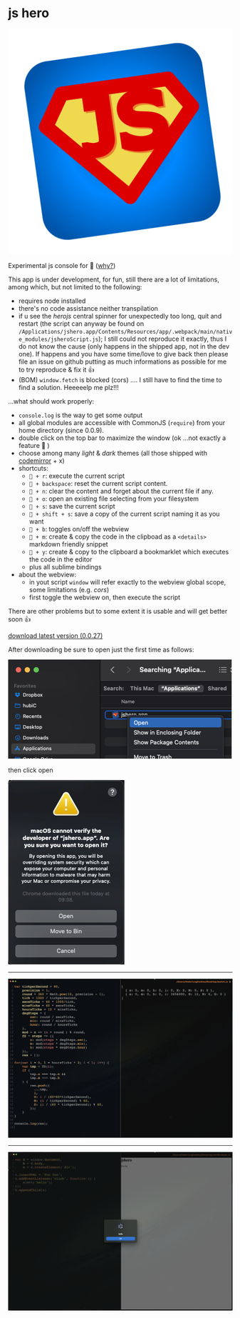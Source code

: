 # js hero
![jshero](https://raw.githubusercontent.com/fedeghe/jshero-app/master/jsheroIcon.png)

Experimental js console for  ([why?](https://github.com/fedeghe/jshero-app/blob/master/WHY.md))

This app is under development, for fun, still there are a lot of limitations, among which, but not limited to the following:
- requires node installed
- there's no code assistance neither transpilation
- if u see the _herojs_ central spinner for unexpectedly too long, quit and restart (the script can anyway be found on `/Applications/jshero.app/Contents/Resources/app/.webpack/main/native_modules/jsheroScript.js`); I still could not reproduce it exactly, thus I do not know the cause (only happens in the shipped app, not in the dev one). If happens and you have some time/love to give back then please file an issue on github putting as much informations as possible for me to try reproduce & fix it 👍  
- (BOM) `window.fetch` is blocked (cors) .... I still have to find the time to find a solution. Heeeeelp me plz!!!

...what should work properly:
- `console.log` is the way to get some output
- all global modules are accessible with CommonJS (`require`) from your home directory (since 0.0.9).
- double click on the top bar to maximize the window (ok ...not exactly a feature 🤦 )
- choose among many _light_ & _dark_ themes (all those shipped with [codemirror](https://codemirror.net/) + x)
- shortcuts:
    - ` + r`: execute the current script
    - ` + backspace`: reset the current script content. 
    - ` + n`: clear the content and forget about the current file if any.
    - ` + o`: open an existing file selecting from your filesystem 
    - ` + s`: save the current script
    - ` + shift + s`: save a copy of the current script naming it as you want
    - ` + b`: toggles on/off the webview
    - ` + m`: create & copy the code in the clipboad as a `<details>` markdown friendly snippet
    - ` + y`: create & copy to the clipboard a bookmarklet which executes the code in the editor
    - plus all sublime bindings
 - about the webview:
    - in yout script `window` will refer exactly to the webview global scope, some limitations (e.g. _cors_)
    - first toggle the webview on, then execute the script

There are other problems but to some extent it is usable and will get better soon 👍






[download latest version (0.0.27)](https://github.com/fedeghe/jshero-app/raw/master/versions/jshero-0.0.27-x64.dmg)  

After downloading be sure to open just the first time as follows:  

![a screenshot](https://raw.githubusercontent.com/fedeghe/jshero-app/master/img/o1.png "jsHero")  


then click open    


![a screenshot](https://raw.githubusercontent.com/fedeghe/jshero-app/master/img/o2.jpeg "jsHero")

---

![a screenshot](https://raw.githubusercontent.com/fedeghe/jshero-app/master/jshero.png "jsHero")

---

![a screenshot](https://raw.githubusercontent.com/fedeghe/jshero-app/master/jsheroB.png "jsHero")
